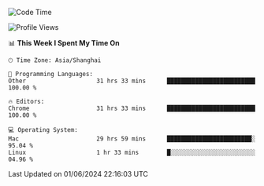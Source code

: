 <!--START_SECTION:waka-->
![Code Time](http://img.shields.io/badge/Code%20Time-2%2C330%20hrs%205%20mins-blue)

![Profile Views](http://img.shields.io/badge/Profile%20Views-0-blue)

📊 **This Week I Spent My Time On** 

```text
🕑︎ Time Zone: Asia/Shanghai

💬 Programming Languages: 
Other                    31 hrs 33 mins      █████████████████████████   100.00 % 

🔥 Editors: 
Chrome                   31 hrs 33 mins      █████████████████████████   100.00 % 

💻 Operating System: 
Mac                      29 hrs 59 mins      ████████████████████████░   95.04 % 
Linux                    1 hr 33 mins        █░░░░░░░░░░░░░░░░░░░░░░░░   04.96 % 
```


 Last Updated on 01/06/2024 22:16:03 UTC
<!--END_SECTION:waka-->